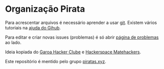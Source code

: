 Organização Pirata
==

Para acrescentar arquivos é necessário aprender a usar [git](http://git-scm.org). Existem vários tutoriais na [ajuda do Gihub](https://help.github.com).

Para editar e criar novas issues (problemas) é só abrir [página de problemas](https://notabug.org/piratas/Organizacao/issues) ao lado.

Ideia kopiada do [Garoa Hacker Clube](https://github.com/garoa/hackerclube) e [Hackerspace Matehackers](https://github.com/matehackers/99problems).

Este repositório é mentido pelo grupo [piratas.xyz](http://piratas.xyz).
